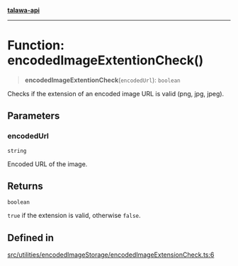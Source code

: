 [**talawa-api**](../../../../README.md)

***

# Function: encodedImageExtentionCheck()

> **encodedImageExtentionCheck**(`encodedUrl`): `boolean`

Checks if the extension of an encoded image URL is valid (png, jpg, jpeg).

## Parameters

### encodedUrl

`string`

Encoded URL of the image.

## Returns

`boolean`

`true` if the extension is valid, otherwise `false`.

## Defined in

[src/utilities/encodedImageStorage/encodedImageExtensionCheck.ts:6](https://github.com/Suyash878/talawa-api/blob/e4413cec641a837926071678fed3c7f67234e31e/src/utilities/encodedImageStorage/encodedImageExtensionCheck.ts#L6)
